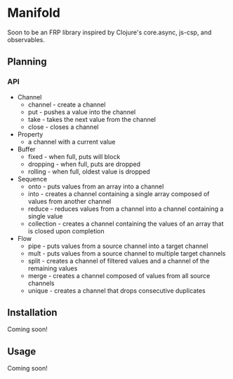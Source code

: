 # Manifold

Soon to be an FRP library inspired by Clojure's core.async, js-csp, and
observables.

## Planning

### API

- Channel
  - channel - create a channel
  - put - pushes a value into the channel
  - take - takes the next value from the channel
  - close - closes a channel
- Property
  - a channel with a current value
- Buffer
  - fixed - when full, puts will block
  - dropping - when full, puts are dropped
  - rolling - when full, oldest value is dropped
- Sequence
  - onto - puts values from an array into a channel
  - into - creates a channel containing a single array composed of values from another channel
  - reduce - reduces values from a channel into a channel containing a single value
  - collection - creates a channel containing the values of an array that is closed upon completion
- Flow
  - pipe - puts values from a source channel into a target channel
  - mult - puts values from a source channel to multiple target channels
  - split - creates a channel of filtered values and a channel of the remaining values
  - merge - creates a channel composed of values from all source channels
  - unique - creates a channel that drops consecutive duplicates

## Installation

Coming soon!

## Usage

Coming soon!
